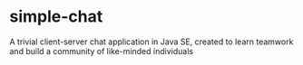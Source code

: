 # simple-chat
A trivial client-server chat application in Java SE, created to learn teamwork and build a community of like-minded individuals
